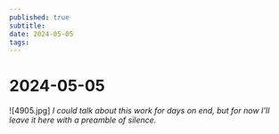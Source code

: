 ```yaml
---
published: true
subtitle: 
date: 2024-05-05
tags: 
---
```


# 2024-05-05
![4905.jpg]
*I could talk about this work for days on end, but for now I'll leave it here with a preamble of silence.* 
